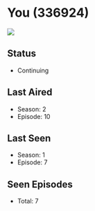 # You (336924)

<img src="https://dg31sz3gwrwan.cloudfront.net/poster/336924/62039448-0-optimized.jpg" />

## Status
* Continuing
## Last Aired
* Season: 2
* Episode: 10
## Last Seen
* Season: 1
* Episode: 7
## Seen Episodes
* Total: 7
